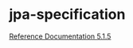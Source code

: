 # jpa-specification

[Reference Documentation 5.1.5](https://docs.spring.io/spring-data/jpa/docs/current/reference/html/#specifications)